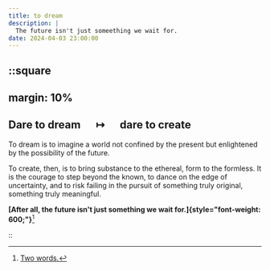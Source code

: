 ```yaml
---
title: to dream
description: |
  The future isn't just someething we wait for.
date: 2024-04-03 23:00:00
---
```


::square
---
margin: 10%
---

## Dare to dream $\quad \mapsto \quad$ dare to create

To dream is to imagine a world not confined by the present
but enlightened by the possibility of the future.

To create, then, is to bring substance to the ethereal,
form to the formless. It is the courage to step
beyond the known, to dance on the edge of uncertainty,
and to risk failing in the pursuit of something
truly original, something truly meaningful.

**[After all, the future isn't just
something we wait for.]{style="font-weight: 600;"}**[^work]

::

[^work]: [Two words.](https://youtu.be/69FoBPJ-IwI?si=cdfzWmEEi4CwAe0_)
